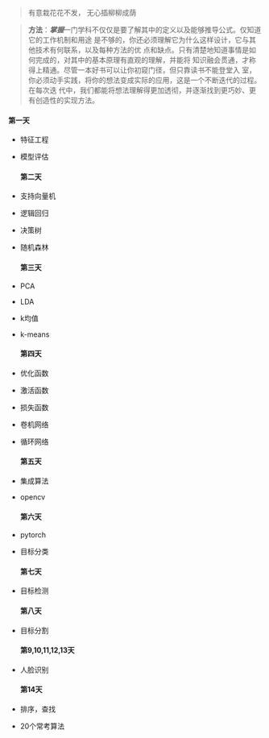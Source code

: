 > 有意栽花花不发，
> 无心插柳柳成荫

> **方法**：***掌握***一门学科不仅仅是要了解其中的定义以及能够推导公式。仅知道它的工作机制和用途
> 是不够的，你还必须理解它为什么这样设计，它与其他技术有何联系，以及每种方法的优
> 点和缺点。只有清楚地知道事情是如何完成的，对其中的基本原理有直观的理解，并能将
> 知识融会贯通，才称得上精通。尽管一本好书可以让你初窥门径，但只靠读书不能登堂入
> 室，你必须动手实践，将你的想法变成实际的应用，这是一个不断迭代的过程。在每次迭
> 代中，我们都能将想法理解得更加透彻，并逐渐找到更巧妙、更有创造性的实现方法。

#### 	第一天

- 特征工程

- 模型评估

  #### 第二天

- 支持向量机

- 逻辑回归

- 决策树

- 随机森林

  #### 第三天

- PCA

- LDA

- k均值

- k-means

  #### 第四天

- 优化函数

- 激活函数

- 损失函数

- 卷机网络

- 循环网络

  #### 第五天

- 集成算法

- opencv

  #### 第六天

- pytorch

- 目标分类

  #### 第七天

- 目标检测

  #### 第八天

- 目标分割

  #### 第9,10,11,12,13天

- 人脸识别

  #### 第14天

- 排序，查找
- 20个常考算法